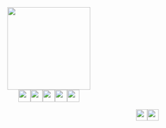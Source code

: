 <!-- ## 👋 Hello there, welcome to my profile -->

<div align="center">
	<a href="https://nguyend-nam.github.io/"><img src="https://media.giphy.com/media/ahVlmHJzTMxygUxUou/giphy.gif" width=190px></a>
</div>

<!-- ### <div align="left"></img><h3><img src="https://media.giphy.com/media/jKEiBkvbfA3fyx9ACs/giphy.gif" height=18px>Reach me</h3></div> -->
<div align="center">
	<a href="https://nguyend-nam.github.io/"><img height=28px src="https://img.shields.io/badge/-Personal_website-003f9a?style=for-the-badge&logo=Microsoft-Edge&logoColor=white&link=https://nguyend-nam.github.io/"></a><a href="https://www.linkedin.com/in/nguyend-nam/"><img height=28px src="https://img.shields.io/badge/-LinkedIn-2871cc?style=for-the-badge&logo=Linkedin&logoColor=white&link=https://www.linkedin.com/in/nguyend-nam/"></a><a href="https://codepen.io/nguyend-nam"><img height=28px src="https://img.shields.io/badge/-CodePen-468fea?style=for-the-badge&logo=CodePen&logoColor=white&link=https://codepen.io/nguyend-nam"></a><a href="https://binarysearch.com/@/namnguyen_2003"><img height=28px src="https://img.shields.io/badge/-BinarySearch.com-5099f4?style=for-the-badge&logo=cplusplus&logoColor=white&link=https://binarysearch.com/@/namnguyen_2003"></a><a href="https://mail.google.com/mail/?view=cm&fs=1&tf=1&to=nguyennamnade22@gmail.com"><img height=28px src="https://img.shields.io/badge/-Gmail-68b1ff?style=for-the-badge&logo=Gmail&logoColor=white&link=https://mail.google.com/mail/?view=cm&fs=1&tf=1&to=nguyennamnade22@gmail.com"></a>
</div>

<br>

<div align="right">
	<a title="" href="https://github.com/NguyenD-Nam"><img src="https://avatars.githubusercontent.com/u/69586735?v=4" height=26px /><img src="https://img.shields.io/badge/-@Dinh_Nam_Nguyen-fff?style=for-the-badge&logo=GitHub&logoColor=bfbfbf&link=https://github.com/NguyenD-Nam" height=26px></a>
</div>



<!-- <p align="center">
	<img src="https://github-readme-stats.vercel.app/api?username=NguyenD-Nam&show_icons=true&icon_color=ccc&bg_color=fff&title_color=ff9000&text_color=808080" margin="0px auto" height=157px>
	<img src="https://github-readme-stats.anuraghazra1.vercel.app/api/top-langs/?username=nguyend-nam&layout=compact&bg_color=ffffff&title_color=ff9000&text_color=909090&hide_border=true" height=157px>
</p>

<br> -->
<!-- 	<img src="http://github-readme-streak-stats.herokuapp.com?user=NguyenD-Nam&sideNums=e0e0e0&sideLabels=8f8f8f&dates=999999&hide_border=true" height=157px> -->
